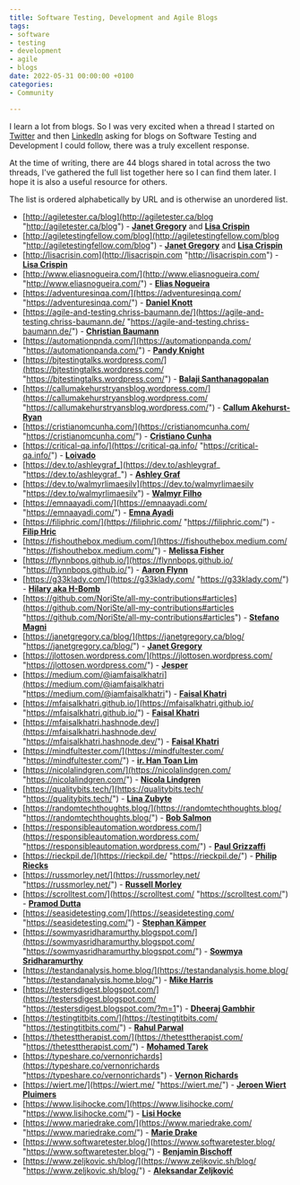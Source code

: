 ```yaml
---
title: Software Testing, Development and Agile Blogs
tags:
- software
- testing
- development
- agile
- blogs
date: 2022-05-31 00:00:00 +0100
categories:
- Community

---
```

I learn a lot from blogs. So I was very excited when a thread I started on [Twitter](https://twitter.com/FullSnackTester/status/1531181120859123714) and then [LinkedIn](https://www.linkedin.com/posts/dowenb_softwaretesting-activity-6937332208307200000-V1dP?utm_source=linkedin_share&utm_medium=member_desktop_web) asking for blogs on Software Testing and Development I could follow, there was a truly excellent response.

At the time of writing, there are 44 blogs shared in total across the two threads, I've gathered the full list together here so I can find them later. I hope it is also a useful resource for others.

The list is ordered alphabetically by URL and is otherwise an unordered list.

* [http://agiletester.ca/blog](http://agiletester.ca/blog "http://agiletester.ca/blog") - [**Janet Gregory**](https://twitter.com/janetgregoryca) and [**Lisa Crispin**](https://twitter.com/lisacrispin)
* [http://agiletestingfellow.com/blog](http://agiletestingfellow.com/blog "http://agiletestingfellow.com/blog") - [**Janet Gregory**](https://twitter.com/janetgregoryca) and [**Lisa Crispin**](https://twitter.com/lisacrispin)
*  [http://lisacrisin.com](http://lisacrispin.com "http://lisacrispin.com") - [**Lisa Crispin**](https://twitter.com/lisacrispin)
* [http://www.eliasnogueira.com/](http://www.eliasnogueira.com/ "http://www.eliasnogueira.com/") - [**Elias Nogueira**](https://twitter.com/eliasnogueira)
* [https://adventuresinqa.com/](https://adventuresinqa.com/ "https://adventuresinqa.com/") - [**Daniel Knott**](https://twitter.com/dnlkntt)
* [https://agile-and-testing.chriss-baumann.de/](https://agile-and-testing.chriss-baumann.de/ "https://agile-and-testing.chriss-baumann.de/") - [**Christian Baumann**](https://twitter.com/chrissbaumann)
*  [https://automationpnda.com/](https://automationpanda.com/ "https://automationpanda.com/") - [**Pandy Knight**](https://twitter.com/AutomationPanda)
* [https://bjtestingtalks.wordpress.com/](https://bjtestingtalks.wordpress.com/ "https://bjtestingtalks.wordpress.com/") - [**Balaji Santhanagopalan**](https://www.linkedin.com/in/balaji-santhanagopalan-82a63a108/)
* [https://callumakehurstryansblog.wordpress.com/](https://callumakehurstryansblog.wordpress.com/ "https://callumakehurstryansblog.wordpress.com/") - [**Callum Akehurst-Ryan**](https://twitter.com/CAkehurstRyan)
* [https://cristianomcunha.com/](https://cristianomcunha.com/ "https://cristianomcunha.com/") - [**Cristiano Cunha**](https://twitter.com/Melioth)
* [https://critical-qa.info/](https://critical-qa.info/ "https://critical-qa.info/") - [**Loivado**](https://twitter.com/Loivado)
* [https://dev.to/ashleygraf_](https://dev.to/ashleygraf_ "https://dev.to/ashleygraf_") - [**Ashley Graf**](https://twitter.com/ashleygraf_)
* [https://dev.to/walmyrlimaesilv](https://dev.to/walmyrlimaesilv "https://dev.to/walmyrlimaesilv") - [**Walmyr Filho**](https://twitter.com/walmyrlimaesilv)
* [https://emnaayadi.com/](https://emnaayadi.com/ "https://emnaayadi.com/") - [**Emna Ayadi**](https://twitter.com/emna__ayadi)
* [https://filiphric.com/](https://filiphric.com/ "https://filiphric.com/") - [**Filip Hric**](https://twitter.com/filip_hric)
* [https://fishouthebox.medium.com/](https://fishouthebox.medium.com/ "https://fishouthebox.medium.com/") - [**Melissa Fisher**](https://twitter.com/fishouthebox)
* [https://flynnbops.github.io/](https://flynnbops.github.io/ "https://flynnbops.github.io/") - [**Aaron Flynn**](https://twitter.com/flynnbops)
* [https://g33klady.com/](https://g33klady.com/ "https://g33klady.com/") - [**Hilary aka H-Bomb**](https://twitter.com/g33klady)
* [https://github.com/NoriSte/all-my-contributions#articles](https://github.com/NoriSte/all-my-contributions#articles "https://github.com/NoriSte/all-my-contributions#articles") - [**Stefano Magni**](https://twitter.com/NoriSte)
* [https://janetgregory.ca/blog/](https://janetgregory.ca/blog/ "https://janetgregory.ca/blog/") - [**Janet Gregory**](https://twitter.com/janetgregoryca)
* [https://jlottosen.wordpress.com/](https://jlottosen.wordpress.com/ "https://jlottosen.wordpress.com/") - [**Jesper**](https://twitter.com/jlottosen)
* [https://medium.com/@iamfaisalkhatri](https://medium.com/@iamfaisalkhatri "https://medium.com/@iamfaisalkhatri") - [**Faisal Khatri**](https://twitter.com/mfaisal_khatri)
* [https://mfaisalkhatri.github.io/](https://mfaisalkhatri.github.io/ "https://mfaisalkhatri.github.io/") - [**Faisal Khatri**](https://twitter.com/mfaisal_khatri)
* [https://mfaisalkhatri.hashnode.dev/](https://mfaisalkhatri.hashnode.dev/ "https://mfaisalkhatri.hashnode.dev/") - [**Faisal Khatri**](https://twitter.com/mfaisal_khatri)
* [https://mindfultester.com/](https://mindfultester.com/ "https://mindfultester.com/") - [**ir. Han Toan Lim**](https://twitter.com/MIndfulTester)
* [https://nicolalindgren.com/](https://nicolalindgren.com/ "https://nicolalindgren.com/") - [**Nicola Lindgren**](https://twitter.com/NicolaLindgren)
* [https://qualitybits.tech/](https://qualitybits.tech/ "https://qualitybits.tech/") - [**Lina Zubyte**](https://twitter.com/buggylina)
* [https://randomtechthoughts.blog/](https://randomtechthoughts.blog/ "https://randomtechthoughts.blog/") - [**Bob Salmon**](https://twitter.com/BobTechThoughts)
* [https://responsibleautomation.wordpress.com/](https://responsibleautomation.wordpress.com/ "https://responsibleautomation.wordpress.com/") - [**Paul Grizzaffi**](https://twitter.com/pgrizzaffi)
* [https://rieckpil.de/](https://rieckpil.de/ "https://rieckpil.de/") - [**Philip Riecks**](https://twitter.com/rieckpil)
* [https://russmorley.net/](https://russmorley.net/ "https://russmorley.net/") - [**Russell Morley**](https://www.linkedin.com/in/russell-morley/)
* [https://scrolltest.com/](https://scrolltest.com/ "https://scrolltest.com/") - [**Pramod Dutta**](https://twitter.com/itstechmode)
* [https://seasidetesting.com/](https://seasidetesting.com/ "https://seasidetesting.com/") - [**Stephan Kämper**](https://twitter.com/S_2K)
* [https://sowmyasridharamurthy.blogspot.com/](https://sowmyasridharamurthy.blogspot.com/ "https://sowmyasridharamurthy.blogspot.com/") - [**Sowmya Sridharamurthy**](https://twitter.com/Someoooww)
* [https://testandanalysis.home.blog/](https://testandanalysis.home.blog/ "https://testandanalysis.home.blog/") - [**Mike Harris**](https://twitter.com/TestAndAnalysis)
* [https://testersdigest.blogspot.com/](https://testersdigest.blogspot.com/ "https://testersdigest.blogspot.com/?m=1") - [**Dheeraj Gambhir**](https://twitter.com/dheerajgambhir)
* [https://testingtitbits.com/](https://testingtitbits.com/ "https://testingtitbits.com/") - [**Rahul Parwal**](https://twitter.com/parwalrahul)
* [https://thetesttherapist.com/](https://thetesttherapist.com/ "https://thetesttherapist.com/") - [**Mohamed Tarek**](https://twitter.com/motareksamir)
* [https://typeshare.co/vernonrichards](https://typeshare.co/vernonrichards "https://typeshare.co/vernonrichards") - [**Vernon Richards**](https://twitter.com/TesterFromLeic)
* [https://wiert.me/](https://wiert.me/ "https://wiert.me/") - [**Jeroen Wiert Pluimers**](https://twitter.com/jpluimers)
* [https://www.lisihocke.com/](https://www.lisihocke.com/ "https://www.lisihocke.com/") - [**Lisi Hocke**](https://twitter.com/lisihocke)
* [https://www.mariedrake.com/](https://www.mariedrake.com/ "https://www.mariedrake.com/") - [**Marie Drake**](https://twitter.com/mcruzdrake)
* [https://www.softwaretester.blog/](https://www.softwaretester.blog/ "https://www.softwaretester.blog/") - [**Benjamin Bischoff**](https://twitter.com/BischoffDev)
* [https://www.zeljkovic.sh/blog/](https://www.zeljkovic.sh/blog/ "https://www.zeljkovic.sh/blog/") - [**Aleksandar Zeljković**](https://twitter.com/a_zeljkovic)